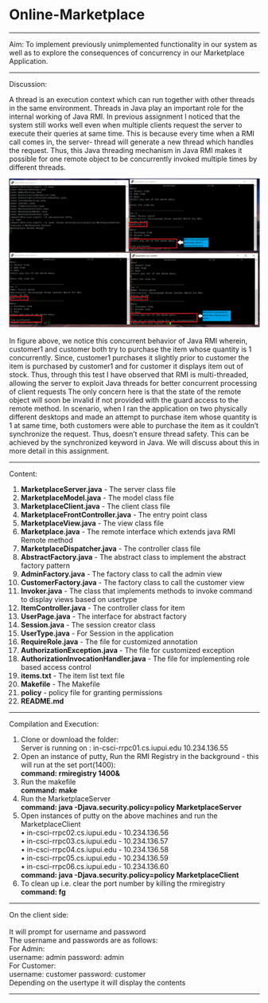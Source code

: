 # Online-Marketplace





----------------------------------------------------
Aim:
To implement previously unimplemented functionality in our system as well as to explore the consequences of concurrency in our Marketplace Application.

-----------------------------------------------------
Discussion:

A thread is an execution context which can run together with other threads in the same environment. Threads in Java play an important role for the internal working of Java RMI. In previous assignment I noticed that the system still works well even when multiple clients request the server to execute their queries at same time. This is because every time when a RMI call comes in, the server- thread will generate a new thread which handles the request. Thus, this Java threading mechanism in Java RMI makes it possible for one remote object to be concurrently invoked multiple times by different threads.

![alt text](https://github.com/anushkaaaa/Online-Marketplace/blob/Version-03/rmi.png)

In figure above, we notice this concurrent behavior of Java RMI wherein, customer1 and customer both try to purchase the item whose quantity is 1 concurrently. Since, customer1 purchases it slightly prior to customer the item is purchased by customer1 and for customer it displays item out of stock. Thus, through this test I have observed that RMI is multi-threaded, allowing the server to exploit Java threads for better concurrent processing of client requests
The only concern here is that the state of the remote object will soon be invalid if not provided with the guard access to the remote method. In scenario, when I ran the application on two physically different desktops and made an attempt to purchase item whose quantity is 1 at same time, both customers were able to purchase the item as it couldn’t synchronize the request. Thus, doesn’t ensure thread safety.
This can be achieved by the synchronized keyword in Java. We will discuss about this in more detail in this assignment.

-----------------------------------------------------
Content:<br>
1.	<b>MarketplaceServer.java</b> - The server class file
2.	<b>MarketplaceModel.java</b> - The model class file
3.	<b>MarketplaceClient.java</b> - The client class file
4.	<b>MarketplaceFrontController.java</b> - The entry point class
5.	<b>MarketplaceView.java</b> - The view class file
6.	<b>Marketplace.java</b> - The remote interface which extends java RMI Remote method
7.	<b>MarketplaceDispatcher.java</b> - The controller class file 
8.	<b>AbstractFactory.java</b> - The abstract class to implement the abstract factory pattern
9.	<b>AdminFactory.java</b> - The factory class to call the admin view
10.	<b>CustomerFactory.java</b> - The factory class to call the customer view
11.	<b>Invoker.java</b> - The class that implements methods to invoke command to display views based on usertype
12.	<b>ItemController.java</b> - The controller class for item
13.	<b>UserPage.java</b> - The interface for abstract factory
14.	<b>Session.java</b> - The session creator class
15.	<b>UserType.java</b> - For Session in the application
16.	<b>RequireRole.java</b> - The file for customized annotation
17.	<b>AuthorizationException.java</b> - The file for customized exception
18.	<b>AuthorizationInvocationHandler.java</b> - The file for implementing role based access control
19.	<b>items.txt</b> - The item list text file
20.	<b>Makefile</b> - The Makefile
21.	<b>policy</b> - policy file for granting permissions 
22.	<b>README.md </b><br>

----------------------------------------------------
Compilation and Execution:

1. Clone or download the folder:<br>
Server is running on : in-csci-rrpc01.cs.iupui.edu 10.234.136.55
2. Open an instance of putty, Run the RMI Registry in the background - this will run at the set port(1400):<br>
<b>command: rmiregistry 1400&</b> <br>
3. Run the makefile <br>
<b>command: make</b> <br>
4. Run the MarketplaceServer<br>
<b>command: java -Djava.security.policy=policy MarketplaceServer</b><br>
5. Open instances of putty on the above machines and run the MarketplaceClient<br>
• in-csci-rrpc02.cs.iupui.edu - 10.234.136.56<br>
• in-csci-rrpc03.cs.iupui.edu - 10.234.136.57<br>
• in-csci-rrpc04.cs.iupui.edu - 10.234.136.58<br>
• in-csci-rrpc05.cs.iupui.edu - 10.234.136.59<br>
• in-csci-rrpc06.cs.iupui.edu - 10.234.136.60<br>
<b>command: java -Djava.security.policy=policy MarketplaceClient</b><br>
6. To clean up i.e. clear the port number by killing the rmiregistry <br>
<b>command: fg</b><br>

---------------------------------------------------
On the client side: <br>
<br>
It will prompt for username and password<br>
The username and passwords are as follows:<br>
For Admin:<br>
username: admin password: admin<br>
For Customer:<br>
username: customer password: customer<br>
Depending on the usertype it will display the contents

---------------------------------------------------
